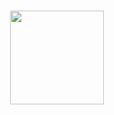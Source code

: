 ###
<div align="center">
    <img  height="150" src="https://media.giphy.com/media/ADD4w6XgqLBJohQdBK/giphy.gif](https://media.giphy.com/media/1dJWnCZBCE7gcFwLvk/giphy.gif"/>
</div>
